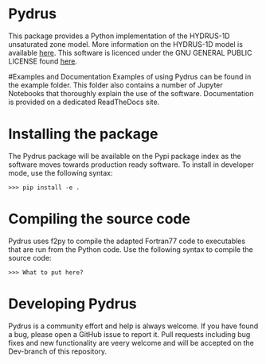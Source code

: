 # Pydrus
This package provides a Python implementation of the HYDRUS-1D unsaturated 
zone model. More information on the HYDRUS-1D model is available [here](https://www.pc-progress.com/en/Default.aspx?hydrus-1d). 
This software is licenced under the GNU GENERAL PUBLIC LICENSE found [here](http://www.gnu.org/licenses/gpl-3.0.txt).

#Examples and Documentation
Examples of using Pydrus can be found in the example folder. This folder 
also contains a number of Jupyter Notebooks that thoroughly explain the use 
of the software. Documentation is provided on a dedicated ReadTheDocs site.

# Installing the package

The Pydrus package will be available on the Pypi package index as the 
software moves towards production ready software. To install in developer 
mode, use the following syntax:

`>>> pip install -e .`

# Compiling the source code
Pydrus uses f2py to compile the adapted Fortran77 code to executables that 
are run from the Python code. Use the following syntax to compile the source
 code:
 
`>>> What to put here?`
 
# Developing Pydrus
Pydrus is a community effort and help is always welcome. If you have found a
 bug, please open a GitHub issue to report it. Pull requests including bug 
 fixes and new functionality are veery welcome and will be accepted on the 
 Dev-branch of this repository.
